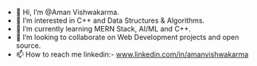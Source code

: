 - 👋 Hi, I’m @Aman Vishwakarma.
- 👀 I’m interested in C++ and Data Structures & Algorithms.
- 🌱 I’m currently learning MERN Stack, AI/ML and C++.
- 💞️ I’m looking to collaborate on Web Development projects and open source.
- 📫 How to reach me linkedin:- www.linkedin.com/in/amanvishwakarma
